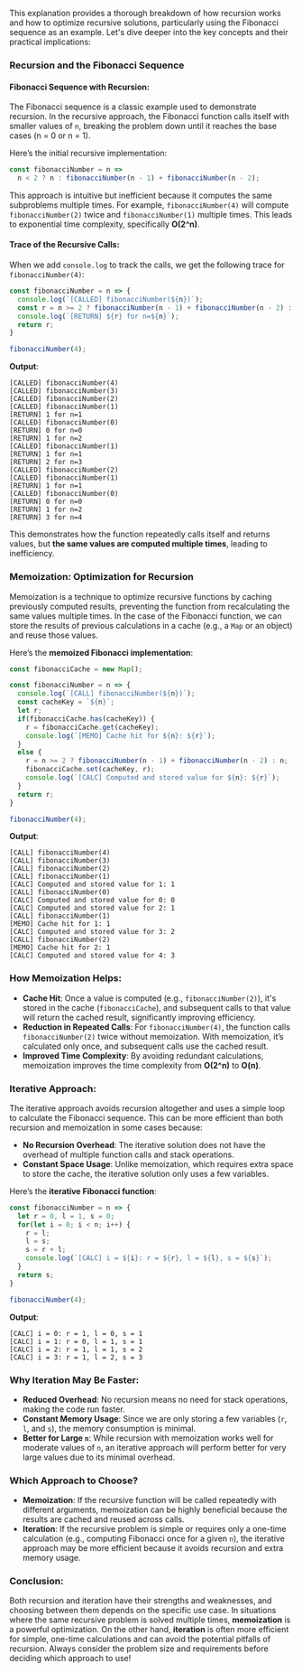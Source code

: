 This explanation provides a thorough breakdown of how recursion works and how to optimize recursive solutions, particularly using the Fibonacci sequence as an example. Let's dive deeper into the key concepts and their practical implications:

### Recursion and the Fibonacci Sequence

#### Fibonacci Sequence with Recursion:

The Fibonacci sequence is a classic example used to demonstrate recursion. In the recursive approach, the Fibonacci function calls itself with smaller values of `n`, breaking the problem down until it reaches the base cases (n = 0 or n = 1).

Here’s the initial recursive implementation:

```javascript
const fibonacciNumber = n => 
  n < 2 ? n : fibonacciNumber(n - 1) + fibonacciNumber(n - 2);
```

This approach is intuitive but inefficient because it computes the same subproblems multiple times. For example, `fibonacciNumber(4)` will compute `fibonacciNumber(2)` twice and `fibonacciNumber(1)` multiple times. This leads to exponential time complexity, specifically **O(2^n)**.

#### Trace of the Recursive Calls:

When we add `console.log` to track the calls, we get the following trace for `fibonacciNumber(4)`:

```javascript
const fibonacciNumber = n => {
  console.log(`[CALLED] fibonacciNumber(${n})`);
  const r = n >= 2 ? fibonacciNumber(n - 1) + fibonacciNumber(n - 2) : n;
  console.log(`[RETURN] ${r} for n=${n}`);
  return r;
}

fibonacciNumber(4);
```

**Output**:

```
[CALLED] fibonacciNumber(4)
[CALLED] fibonacciNumber(3)
[CALLED] fibonacciNumber(2)
[CALLED] fibonacciNumber(1)
[RETURN] 1 for n=1
[CALLED] fibonacciNumber(0)
[RETURN] 0 for n=0
[RETURN] 1 for n=2
[CALLED] fibonacciNumber(1)
[RETURN] 1 for n=1
[RETURN] 2 for n=3
[CALLED] fibonacciNumber(2)
[CALLED] fibonacciNumber(1)
[RETURN] 1 for n=1
[CALLED] fibonacciNumber(0)
[RETURN] 0 for n=0
[RETURN] 1 for n=2
[RETURN] 3 for n=4
```

This demonstrates how the function repeatedly calls itself and returns values, but **the same values are computed multiple times**, leading to inefficiency.

### **Memoization: Optimization for Recursion**

Memoization is a technique to optimize recursive functions by caching previously computed results, preventing the function from recalculating the same values multiple times. In the case of the Fibonacci function, we can store the results of previous calculations in a cache (e.g., a `Map` or an object) and reuse those values.

Here’s the **memoized Fibonacci implementation**:

```javascript
const fibonacciCache = new Map();

const fibonacciNumber = n => {
  console.log(`[CALL] fibonacciNumber(${n})`);
  const cacheKey = `${n}`;
  let r;
  if(fibonacciCache.has(cacheKey)) {
    r = fibonacciCache.get(cacheKey);
    console.log(`[MEMO] Cache hit for ${n}: ${r}`);
  }
  else {
    r = n >= 2 ? fibonacciNumber(n - 1) + fibonacciNumber(n - 2) : n;
    fibonacciCache.set(cacheKey, r);
    console.log(`[CALC] Computed and stored value for ${n}: ${r}`);
  }
  return r;
}

fibonacciNumber(4);
```

**Output**:

```
[CALL] fibonacciNumber(4)
[CALL] fibonacciNumber(3)
[CALL] fibonacciNumber(2)
[CALL] fibonacciNumber(1)
[CALC] Computed and stored value for 1: 1
[CALL] fibonacciNumber(0)
[CALC] Computed and stored value for 0: 0
[CALC] Computed and stored value for 2: 1
[CALL] fibonacciNumber(1)
[MEMO] Cache hit for 1: 1
[CALC] Computed and stored value for 3: 2
[CALL] fibonacciNumber(2)
[MEMO] Cache hit for 2: 1
[CALC] Computed and stored value for 4: 3
```

### **How Memoization Helps:**

- **Cache Hit**: Once a value is computed (e.g., `fibonacciNumber(2)`), it's stored in the cache (`fibonacciCache`), and subsequent calls to that value will return the cached result, significantly improving efficiency.
- **Reduction in Repeated Calls**: For `fibonacciNumber(4)`, the function calls `fibonacciNumber(2)` twice without memoization. With memoization, it’s calculated only once, and subsequent calls use the cached result.
- **Improved Time Complexity**: By avoiding redundant calculations, memoization improves the time complexity from **O(2^n)** to **O(n)**.

### **Iterative Approach:**

The iterative approach avoids recursion altogether and uses a simple loop to calculate the Fibonacci sequence. This can be more efficient than both recursion and memoization in some cases because:

- **No Recursion Overhead**: The iterative solution does not have the overhead of multiple function calls and stack operations.
- **Constant Space Usage**: Unlike memoization, which requires extra space to store the cache, the iterative solution only uses a few variables.

Here’s the **iterative Fibonacci function**:

```javascript
const fibonacciNumber = n => {
  let r = 0, l = 1, s = 0;
  for(let i = 0; i < n; i++) {
    r = l;
    l = s;
    s = r + l;
    console.log(`[CALC] i = ${i}: r = ${r}, l = ${l}, s = ${s}`);
  }
  return s;
}

fibonacciNumber(4);
```

**Output**:

```
[CALC] i = 0: r = 1, l = 0, s = 1
[CALC] i = 1: r = 0, l = 1, s = 1
[CALC] i = 2: r = 1, l = 1, s = 2
[CALC] i = 3: r = 1, l = 2, s = 3
```

### **Why Iteration May Be Faster:**

- **Reduced Overhead**: No recursion means no need for stack operations, making the code run faster.
- **Constant Memory Usage**: Since we are only storing a few variables (`r`, `l`, and `s`), the memory consumption is minimal.
- **Better for Large `n`**: While recursion with memoization works well for moderate values of `n`, an iterative approach will perform better for very large values due to its minimal overhead.

### **Which Approach to Choose?**

- **Memoization**: If the recursive function will be called repeatedly with different arguments, memoization can be highly beneficial because the results are cached and reused across calls.
- **Iteration**: If the recursive problem is simple or requires only a one-time calculation (e.g., computing Fibonacci once for a given `n`), the iterative approach may be more efficient because it avoids recursion and extra memory usage.

### **Conclusion:**

Both recursion and iteration have their strengths and weaknesses, and choosing between them depends on the specific use case. In situations where the same recursive problem is solved multiple times, **memoization** is a powerful optimization. On the other hand, **iteration** is often more efficient for simple, one-time calculations and can avoid the potential pitfalls of recursion. Always consider the problem size and requirements before deciding which approach to use!